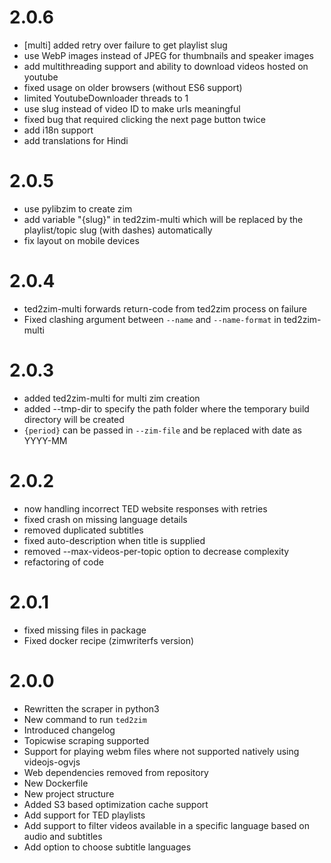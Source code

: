 # 2.0.6

- [multi] added retry over failure to get playlist slug
- use WebP images instead of JPEG for thumbnails and speaker images
- add multithreading support and ability to download videos hosted on youtube
- fixed usage on older browsers (without ES6 support)
- limited YoutubeDownloader threads to 1
- use slug instead of video ID to make urls meaningful
- fixed bug that required clicking the next page button twice
- add i18n support
- add translations for Hindi

# 2.0.5

- use pylibzim to create zim
- add variable "{slug}" in ted2zim-multi which will be replaced by the playlist/topic slug (with dashes) automatically
- fix layout on mobile devices

# 2.0.4

- ted2zim-multi forwards return-code from ted2zim process on failure
- Fixed clashing argument between `--name` and `--name-format` in ted2zim-multi

# 2.0.3

- added ted2zim-multi for multi zim creation
- added --tmp-dir to specify the path folder where the temporary build directory will be created
- `{period}` can be passed in `--zim-file` and be replaced with date as YYYY-MM

# 2.0.2

- now handling incorrect TED website responses with retries
- fixed crash on missing language details
- removed duplicated subtitles
- fixed auto-description when title is supplied
- removed --max-videos-per-topic option to decrease complexity
- refactoring of code

# 2.0.1

- fixed missing files in package
- Fixed docker recipe (zimwriterfs version)

# 2.0.0

- Rewritten the scraper in python3
- New command to run `ted2zim`
- Introduced changelog
- Topicwise scraping supported
- Support for playing webm files where not supported natively using videojs-ogvjs
- Web dependencies removed from repository
- New Dockerfile
- New project structure
- Added S3 based optimization cache support
- Add support for TED playlists
- Add support to filter videos available in a specific language based on audio and subtitles
- Add option to choose subtitle languages
